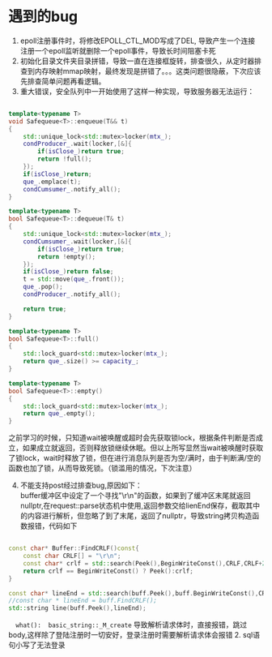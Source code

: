 <!--
 * @Author: zzzzztw
 * @Date: 2023-03-08 13:09:22
 * @LastEditors: Do not edit
 * @LastEditTime: 2023-03-28 18:37:08
 * @FilePath: /Webserver/bug.md
-->
# 遇到的bug

1. epoll注册事件时，将修改EPOLL_CTL_MOD写成了DEL, 导致产生一个连接 注册一个epoll监听就删除一个epoll事件，导致长时间阻塞卡死  
2. 初始化目录文件夹目录拼错，导致一直在连接框旋转，排查很久，从定时器排查到内存映射mmap映射，最终发现是拼错了。。。这类问题很隐蔽，下次应该先排查简单问题再看逻辑。
3. 重大错误，安全队列中一开始使用了这样一种实现，导致服务器无法运行：
```cpp

template<typename T>
void Safequeue<T>::enqueue(T&& t)
{
    std::unique_lock<std::mutex>locker(mtx_);
    condProducer_.wait(locker,[&]{
        if(isClose_)return true;
        return !full();
    });
    if(isClose_)return;
    que_.emplace(t);
    condCumsumer_.notify_all();
}

template<typename T>
bool Safequeue<T>::dequeue(T& t)
{
    std::unique_lock<std::mutex>locker(mtx_);
    condCumsumer_.wait(locker,[&]{
        if(isClose_)return true;
        return !empty();
    });
    if(isClose_)return false;
    t = std::move(que_.front());
    que_.pop();
    condProducer_.notify_all();

    return true;
}

template<typename T>
bool Safequeue<T>::full()
{
    std::lock_guard<std::mutex>locker(mtx_);
    return que_.size() >= capacity_;
}

template<typename T>
bool Safequeue<T>::empty()
{
    std::lock_guard<std::mutex>locker(mtx_);
    return que_.empty();
}
```

之前学习的时候，只知道wait被唤醒或超时会先获取锁lock，根据条件判断是否成立，如果成立就返回，否则释放锁继续休眠。但以上所写显然当wait被唤醒时获取了锁lock，wait时释放了锁，但在进行消息队列是否为空/满时，由于判断满/空的函数也加了锁，从而导致死锁。（锁滥用的情况，下次注意）

4. 不能支持post经过排查bug,原因如下：  
buffer缓冲区中设定了一个寻找"\r\n"的函数，如果到了缓冲区末尾就返回nullptr,在request::parse状态机中使用,返回参数交给lienEnd保存，截取其中的内容进行解析，但忽略了到了末尾，返回了nullptr，导致string拷贝构造函数报错，代码如下
```cpp

const char* Buffer::FindCRLF()const{
    const char CRLF[] = "\r\n";
    const char* crlf = std::search(Peek(),BeginWriteConst(),CRLF,CRLF+2);
    return crlf == BeginWriteConst() ? Peek():crlf;
}

const char* lineEnd = std::search(buff.Peek(),buff.BeginWriteConst(),CRLF,CRLF+2);
//const char * lineEnd = buff.FindCRLF();
std::string line(buff.Peek(),lineEnd);
```


```  what():  basic_string::_M_create```
导致解析请求体时，直接报错，跳过body,这样除了登陆注册时一切安好，登录注册时需要解析请求体会报错
2. sql语句小写了无法登录

